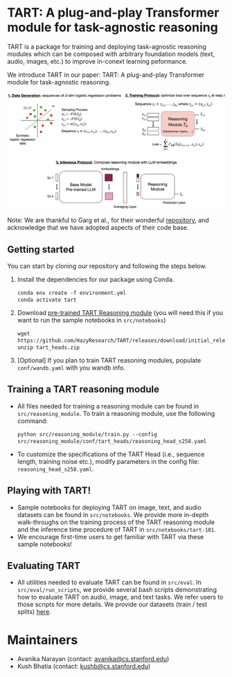 # TART: A plug-and-play Transformer module for task-agnostic reasoning

TART is a package for training and deploying task-agnostic reasoning modules which can be composed with arbitrary foundation models (text, audio, images, etc.) to improve in-conext learning peformance.

We introduce TART in our paper: TART: A plug-and-play Transformer module for task-agnostic reasoning. 

<div align="center">
    <img src="assets/tart_overview.png" alt="TART Diagram"/>
</div>

Note: We are thankful to Garg et al., for their wonderful [repository](https://github.com/dtsip/in-context-learning), and acknowledge that we have adopted aspects of their code base.

## Getting started
You can start by cloning our repository and following the steps below.

1. Install the dependencies for our package using Conda. 

    ```
    conda env create -f environment.yml
    conda activate tart
    ```

2. Download [pre-trained TART Reasoning module](https://github.com/HazyResearch/TART/releases/download/initial_release/tart_heads.zip) (you will need this if you want to run the sample notebooks in `src/notebooks`)
    ```
    wget https://github.com/HazyResearch/TART/releases/download/initial_release/tart_heads.zip
    unzip tart_heads.zip
    ```

2. [Optional] If you plan to train TART reasoning modules, populate `conf/wandb.yaml` with you wandb info.

## Training a TART reasoning module
* All files needed for training a reasoning module can be found in `src/reasoning_module`. To train a reasoning module, use the following command:

    ```
    python src/reasoning_module/train.py --config src/reasoning_module/conf/tart_heads/reasoning_head_s258.yaml
    ```

* To customize the specifications of the TART Head (i.e., sequence length, training noise etc.), modify parameters in the config file: `reasoning_head_s258.yaml`.

## Playing with TART!
* Sample notebooks for deploying TART on image, text, and audio datasets can be found in `src/notebooks`. We provide more in-depth walk-throughs on the training process of the TART reasoning module and the inference time procedure of TART in `src/notebooks/tart-101`.
* We encourage first-time users to get familiar with TART via these sample notebooks!

## Evaluating TART
* All utilities needed to evaluate TART can be found in `src/eval`. In `src/eval/run_scripts`, we provide several bash scripts demonstrating how to evaluate TART on audio, image, and text tasks. We refer users to those scripts for more details. We provide our datasets (train / test splits) [here](https://drive.google.com/drive/folders/1vpcYogJS7g4hoGW8vjnuHwWRV6kOGF0V?usp=share_link).

# Maintainers
* Avanika Narayan (contact: avanika@cs.stanford.edu)
* Kush Bhatia (contact: kushb@cs.stanford.edu)
